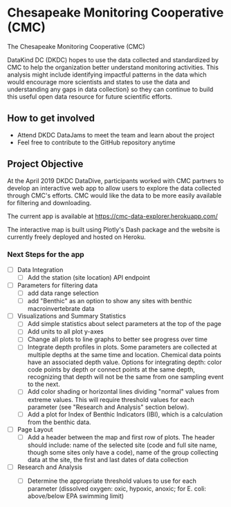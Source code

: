 # Chesapeake Monitoring Cooperative (CMC)

The Chesapeake Monitoring Cooperative (CMC) 

DataKind DC (DKDC) hopes to use the data collected and standardized by CMC to help the organization better understand monitoring activities. This analysis might include identifying impactful patterns in the data which would encourage more scientists and states to use the data and understanding any gaps in data collection} so they can continue to build this useful open data resource for future scientific efforts. 

## How to get involved
* Attend DKDC DataJams to meet the team and learn about the project
* Feel free to contribute to the GitHub repository anytime

## Project Objective

At the April 2019 DKDC DataDive, participants worked with CMC partners to develop an interactive web app to allow users to explore the data collected through CMC's efforts. CMC would like the data to be more easily available for filtering and downloading. 

The current app is available at https://cmc-data-explorer.herokuapp.com/

The interactive map is built using Plotly's Dash package and the website is currently freely deployed and hosted on Heroku. 

### Next Steps for the app
- [ ] Data Integration
  - [ ] Add the station (site location) API endpoint
- [ ] Parameters for filtering data
  - [ ] add data range selection
  - [ ] add "Benthic" as an option to show any sites with benthic macroinvertebrate data
- [ ] Visualizations and Summary Statistics
  - [ ] Add simple statistics about select parameters at the top of the page
  - [ ] Add units to all plot y-axes
  - [ ] Change all plots to line graphs to better see progress over time 
  - [ ] Integrate depth profiles in plots. Some parameters are collected at multiple depths at the same time and location. Chemical data points have an associated depth value. Options for integrating depth: color code points by depth or connect points at the same depth, recognizing that depth will not be the same from one sampling event to the next.
  - [ ] Add color shading or horizontal lines dividing "normal" values from extreme values. This will require threshold values for each parameter (see "Research and Analysis" section below).
  - [ ] Add a plot for Index of Benthic Indicators (IBI), which is a calculation from the benthic data.
- [ ] Page Layout
  - [ ] Add a header between the map and first row of plots. The header should include: name of the selected site (code and full site name, though some sites only have a code), name of the group collecting data at the site, the first and last dates of data collection
- [ ] Research and Analysis
  - [ ] Determine the appropriate threshold values to use for each parameter (dissolved oxygen: oxic, hypoxic, anoxic; for E. coli: above/below EPA swimming limit)


